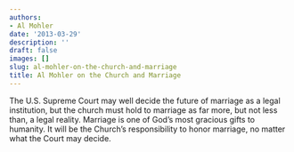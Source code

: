 ```yaml
---
authors:
- Al Mohler
date: '2013-03-29'
description: ''
draft: false
images: []
slug: al-mohler-on-the-church-and-marriage
title: Al Mohler on the Church and Marriage
---
```


The U.S. Supreme Court may well decide the future of marriage as a legal institution, but the church must hold to marriage as far more, but not less than, a legal reality. Marriage is one of God’s most gracious gifts to humanity. It will be the Church’s responsibility to honor marriage, no matter what the Court may decide.